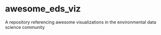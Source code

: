 # awesome_eds_viz
A repository referencing awesome visualizations in the environmental data science community
